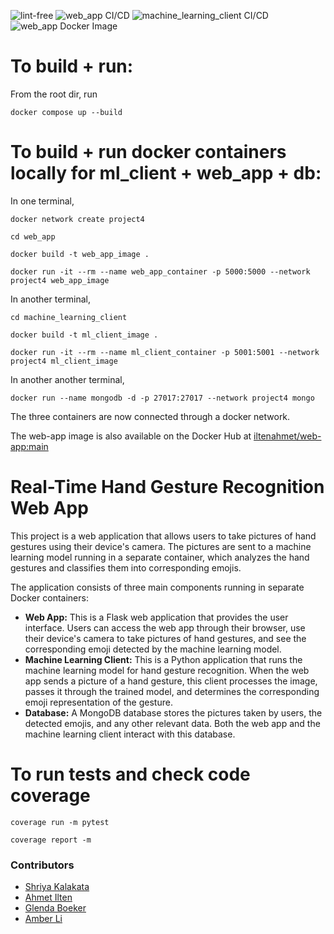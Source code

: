 ![lint-free](https://github.com/software-students-spring2024/4-containerized-app-exercise-speedy/actions/workflows/lint.yml/badge.svg)
![web_app CI/CD](https://github.com/software-students-spring2024/4-containerized-app-exercise-speedy/actions/workflows/web_app.yml/badge.svg)
![machine_learning_client CI/CD](https://github.com/software-students-spring2024/4-containerized-app-exercise-speedy/actions/workflows/machine_learning_client.yml/badge.svg)
![web_app Docker Image](https://github.com/software-students-spring2024/4-containerized-app-exercise-speedy/actions/workflows/publish-docker-image.yml/badge.svg)

# To build + run:

From the root dir, run

`docker compose up --build`

# To build + run docker containers locally for ml_client + web_app + db:

In one terminal,

`docker network create project4`

`cd web_app`

`docker build -t web_app_image .`

`docker run -it --rm --name web_app_container -p 5000:5000 --network project4 web_app_image`

In another terminal,

`cd machine_learning_client`

`docker build -t ml_client_image .`

`docker run -it --rm --name ml_client_container -p 5001:5001 --network project4 ml_client_image`

In another another terminal,

`docker run --name mongodb -d -p 27017:27017 --network project4 mongo`

The three containers are now connected through a docker network.

The web-app image is also available on the Docker Hub at [iltenahmet/web-app:main](https://hub.docker.com/r/iltenahmet/web-app)

# Real-Time Hand Gesture Recognition Web App

This project is a web application that allows users to take pictures of hand gestures using their device's camera. The pictures are sent to a machine learning model running in a separate container, which analyzes the hand gestures and classifies them into corresponding emojis.

The application consists of three main components running in separate Docker containers:

- **Web App:** This is a Flask web application that provides the user interface. Users can access the web app through their browser, use their device's camera to take pictures of hand gestures, and see the corresponding emoji detected by the machine learning model.
- **Machine Learning Client:** This is a Python application that runs the machine learning model for hand gesture recognition. When the web app sends a picture of a hand gesture, this client processes the image, passes it through the trained model, and determines the corresponding emoji representation of the gesture.
- **Database:** A MongoDB database stores the pictures taken by users, the detected emojis, and any other relevant data. Both the web app and the machine learning client interact with this database.

# To run tests and check code coverage

`coverage run -m pytest`

`coverage report -m`

### Contributors

* [Shriya Kalakata](https://github.com/shriyakalakata)
* [Ahmet Ilten](https://github.com/iltenahmet)
* [Glenda Boeker](https://github.com/gboeker)
* [Amber Li](https://github.com/al6862)
